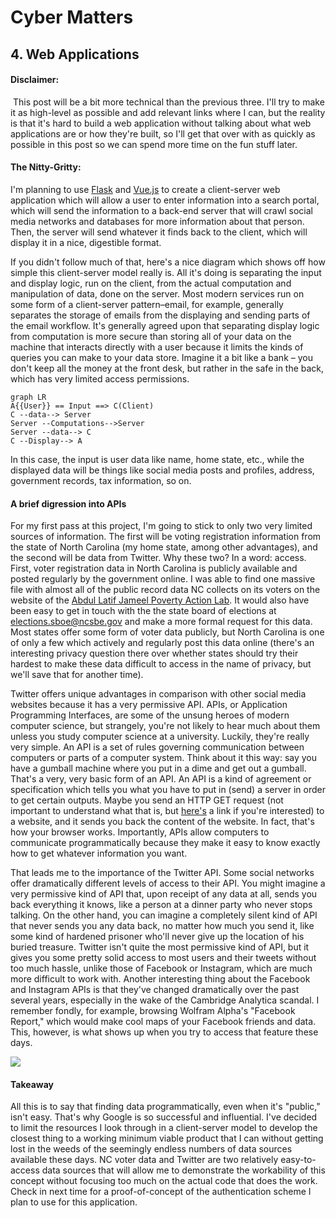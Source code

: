 # Cyber Matters

## 4. Web Applications 

#### Disclaimer:

​	This post will be a bit more technical than the previous three. I'll try to make it as high-level as possible and add relevant links where I can, but the reality is that it's hard to build a web application without talking about what web applications are or how they're built, so I'll get that over with as quickly as possible in this post so we can spend more time on the fun stuff later. 

#### The Nitty-Gritty:

I'm planning to use [Flask](https://github.com/pallets/flask) and [Vue.js](https://vuejs.org/) to create a client-server web application which will allow a user to enter information into a search portal, which will send the information to a back-end server that will crawl social media networks and databases for more information about that person. Then, the server will send whatever it finds back to the client, which will display it in a nice, digestible format. 

If you didn't follow much of that, here's a nice diagram which shows off how simple this client-server model really is. All it's doing is separating the input and display logic, run on the client, from the actual computation and manipulation of data, done on the server. Most modern services run on some form of a client-server pattern–email, for example, generally separates the storage of emails from the displaying and sending parts of the email workflow. It's generally agreed upon that separating display logic from computation is more secure than storing all of your data on the machine that interacts directly with a user because it limits the kinds of queries you can make to your data store. Imagine it a bit like a bank – you don't keep all the money at the front desk, but rather in the safe in the back, which has very limited access permissions.

```mermaid
graph LR
A{{User}} == Input ==> C(Client)
C --data--> Server
Server --Computations-->Server
Server --data--> C
C --Display--> A
```

In this case, the input is user data like name, home state, etc., while the displayed data will be things like social media posts and profiles, address, government records, tax information, so on. 

#### A brief digression into APIs

For my first pass at this project, I'm going to stick to only two very limited sources of information. The first will be voting registration information from the state of North Carolina (my home state, among other advantages), and the second will be data from Twitter. Why these two? In a word: access. First, voter registration data in North Carolina is publicly available and posted regularly by the government online. I was able to find one massive file with almost all of the public record data NC collects on its voters on the website of the [Abdul Latif Jameel Poverty Action Lab](https://www.povertyactionlab.org/admindatacatalog/north-carolina-voter-records). It would also have been easy to get in touch with the the state board of elections at [elections.sboe@ncsbe.gov](elections.sboe@ncsbe.gov) and make a more formal request for this data. Most states offer some form of voter data publicly, but North Carolina is one of only a few which actively and regularly post this data online (there's an interesting privacy question there over whether states should try their hardest to make these data difficult to access in the name of privacy, but we'll save that for another time). 

Twitter offers unique advantages in comparison with other social media websites because it has a very permissive API. APIs, or Application Programming Interfaces, are some of the unsung heroes of modern computer science, but strangely, you're not likely to hear much about them unless you study computer science at a university. Luckily, they're really very simple. An API is a set of rules governing communication between computers or parts of a computer system. Think about it this way: say you have a gumball machine where you put in a dime and get out a gumball. That's a very, very basic form of an API. An API is a kind of agreement or specification which tells you what you have to put in (send) a server in order to get certain outputs. Maybe you send an HTTP GET request (not important to understand what that is, but [here's](https://www.codecademy.com/articles/http-requests) a link if you're interested) to a website, and it sends you back the content of the website. In fact, that's how your browser works. Importantly, APIs allow computers to communicate programmatically because they make it easy to know exactly how to get whatever information you want. 

That leads me to the importance of the Twitter API. Some social networks offer dramatically different levels of access to their API. You might imagine a very permissive kind of API that, upon receipt of any data at all, sends you back everything it knows, like a person at a dinner party who never stops talking. On the other hand, you can imagine a completely silent kind of API that never sends you any data back, no matter how much you send it, like some kind of hardened prisoner who'll never give up the location of his buried treasure. Twitter isn't quite the most permissive kind of API, but it gives you some pretty solid access to most users and their tweets without too much hassle, unlike those of Facebook or Instagram, which are much more difficult to work with. Another interesting thing about the Facebook and Instagram APIs is that they've changed dramatically over the past several years, especially in the wake of the Cambridge Analytica scandal. I remember fondly, for example, browsing Wolfram Alpha's "Facebook Report," which would make cool maps of your Facebook friends and data. This, however, is what shows up when you try to access that feature these days.

![](C:\Users\lwpul\Projects\cyber_capstone\markdown\photos\wolfram.png)

#### Takeaway

All this is to say that finding data programmatically, even when it's "public," isn't easy. That's why Google is so successful and influential. I've decided to limit the resources I look through in a client-server model to develop the closest thing to a working minimum viable product that I can without getting lost in the weeds of the seemingly endless numbers of data sources available these days. NC voter data and Twitter are two relatively easy-to-access data sources that will allow me to demonstrate the workability of this concept without focusing too much on the actual code that does the work. Check in next time for a proof-of-concept of the authentication scheme I plan to use for this application. 